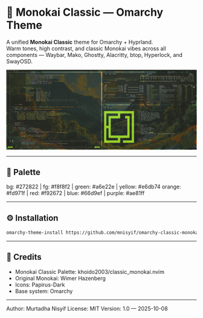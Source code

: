 # 🌙 Monokai Classic — Omarchy Theme

A unified **Monokai Classic** theme for Omarchy + Hyprland.  
Warm tones, high contrast, and classic Monokai vibes across all components — Waybar, Mako, Ghostty, Alacritty, btop, Hyperlock, and SwayOSD.

<p align="center">
  <img src="preview.png" alt="Classic Monokai Theme Preview">
</p>

---

## 🎨 Palette
bg: #272822 | fg: #f8f8f2 | green: #a6e22e | yellow: #e6db74
orange: #fd971f | red: #f92672 | blue: #66d9ef | purple: #ae81ff

---

## ⚙️ Installation
```bash
omarchy-theme-install https://github.com/mnisyif/omarchy-classic-monokai
```
---

## 🧩 Credits

 - Monokai Classic Palette: khoido2003/classic_monokai.nvim
 - Original Monokai: Wimer Hazenberg
 - Icons: Papirus-Dark
 - Base system: Omarchy

---

Author: Murtadha Nisyif
License: MIT
Version: 1.0 — 2025-10-08
